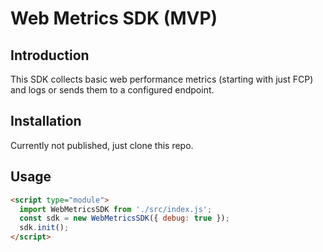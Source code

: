 # Web Metrics SDK (MVP)

## Introduction
This SDK collects basic web performance metrics (starting with just FCP) and logs or sends them to a configured endpoint.

## Installation
Currently not published, just clone this repo.

## Usage
```html
<script type="module">
  import WebMetricsSDK from './src/index.js';
  const sdk = new WebMetricsSDK({ debug: true });
  sdk.init();
</script>